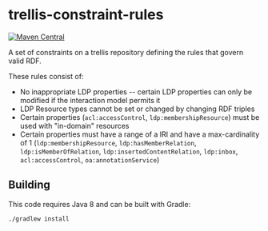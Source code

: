 # trellis-constraint-rules

[![Maven Central](https://maven-badges.herokuapp.com/maven-central/org.trellisldp/trellis-constraint-rules/badge.svg)](https://maven-badges.herokuapp.com/maven-central/org.trellisldp/trellis-constraint-rules/)

A set of constraints on a trellis repository defining the rules that govern valid RDF.

These rules consist of:

  * No inappropriate LDP properties -- certain LDP properties can only be modified if the interaction model permits it
  * LDP Resource types cannot be set or changed by changing RDF triples
  * Certain properties (`acl:accessControl`, `ldp:membershipResource`) must be used with "in-domain" resources
  * Certain properties must have a range of a IRI and have a max-cardinality of 1 (`ldp:membershipResource`, `ldp:hasMemberRelation`, `ldp:isMemberOfRelation`, `ldp:insertedContentRelation`, `ldp:inbox`, `acl:accessControl`, `oa:annotationService`)

## Building

This code requires Java 8 and can be built with Gradle:

    ./gradlew install
